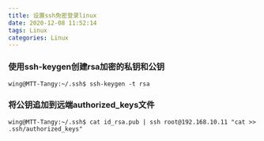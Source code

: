 ```yaml
---
title: 设置ssh免密登录linux
date: 2020-12-08 11:52:14
tags: Linux
categories: Linux
---
```



### 使用ssh-keygen创建rsa加密的私钥和公钥

``` Shell
wing@MTT-Tangy:~/.ssh$ ssh-keygen -t rsa
```

### 将公钥追加到远端authorized_keys文件

``` Shell
wing@MTT-Tangy:~/.ssh$ cat id_rsa.pub | ssh root@192.168.10.11 "cat >> .ssh/authorized_keys"
```
